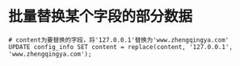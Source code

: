 # 批量替换某个字段的部分数据

```shell
# content为要替换的字段，将'127.0.0.1'替换为'www.zhengqingya.com'
UPDATE config_info SET content = replace(content, '127.0.0.1', 'www.zhengqingya.com');
```
